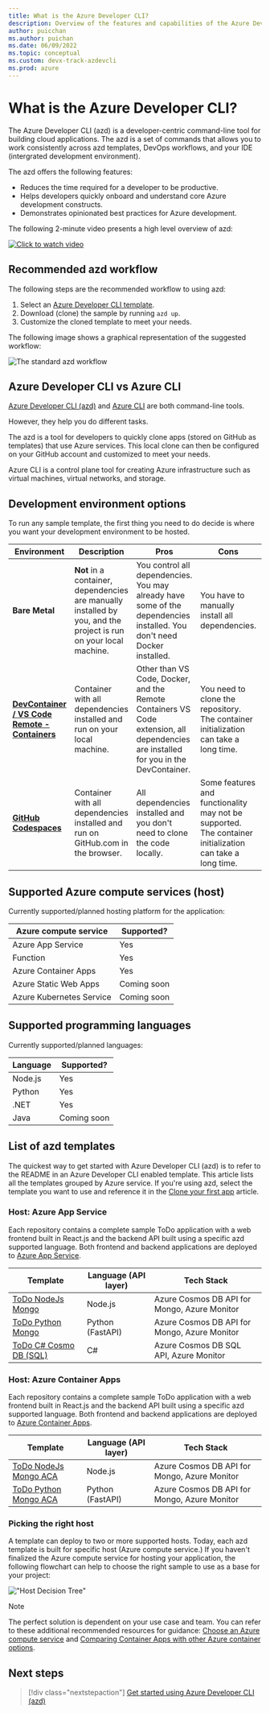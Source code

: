 ```yaml
---
title: What is the Azure Developer CLI?
description: Overview of the features and capabilities of the Azure Developer CLI that helps developers be more productive when building and deploying applications to Azure.
author: puicchan
ms.author: puichan
ms.date: 06/09/2022
ms.topic: conceptual
ms.custom: devx-track-azdevcli
ms.prod: azure
---
```


# What is the Azure Developer CLI?

The Azure Developer CLI (azd) is a developer-centric command-line tool for building cloud applications. The azd is a set of commands that allows you to work consistently across azd templates, DevOps workflows, and your IDE (intergrated development environment).

The azd offers the following features:

- Reduces the time required for a developer to be productive.
- Helps developers quickly onboard and understand core Azure development constructs.
- Demonstrates opinionated best practices for Azure development.

The following 2-minute video presents a high level overview of azd:

<a href="https://msit.microsoftstream.com/video/9e850840-98dc-b654-ecea-f1ecd7ca302a?referrer=https:%2F%2Fstatics.teams.cdn.office.net%2F"><img src="media/azure-dev-cli-overview/video.png" alt="Click to watch video"></a>

## Recommended azd workflow

The following steps are the recommended workflow to using azd:

1. Select an [Azure Developer CLI template](#list-of-azd-templates).
1. Download (clone) the sample by running `azd up`.
1. Customize the cloned template to meet your needs.

The following image shows a graphical representation of the suggested workflow:

![The standard azd workflow](media/azure-dev-cli-overview/azd-dev-workflow.png)

## Azure Developer CLI vs Azure CLI

[Azure Developer CLI (azd)](/azure/developer/az-dev-cli) and [Azure CLI](/cli/azure/what-is-azure-cli) are both command-line tools.

However, they help you do different tasks.

The azd is a tool for developers to quickly clone apps (stored on GitHub as templates) that use Azure services. This local clone can then be configured on your GitHub account and customized to meet your needs.

Azure CLI is a control plane tool for creating Azure infrastructure such as virtual machines, virtual networks, and storage.

## Development environment options

To run any sample template, the first thing you need to do decide is where you want your development environment to be hosted.

|Environment|Description|Pros|Cons|Supported?|
|---|---|---|---|---|
|**Bare Metal**|**Not** in a container, dependencies are manually installed by you, and the project is run on your local machine.|You control all dependencies. You may already have some of the dependencies installed. You don't need Docker installed.|You have to manually install all dependencies.| Yes |
|**[DevContainer / VS Code Remote - Containers](https://code.visualstudio.com/docs/remote/containers)**|Container with all dependencies installed and run on your local machine.|Other than VS Code, Docker, and the Remote Containers VS Code extension, all dependencies are installed for you in the DevContainer.| You need to clone the repository. The container initialization can take a long time.| Coming soon |
|**[GitHub Codespaces](https://github.com/features/codespaces)** |Container with all dependencies installed and run on GitHub.com in the browser.|All dependencies installed and you don't need to clone the code locally.| Some features and functionality may not be supported. The container initialization can take a long time.| Coming soon |

## Supported Azure compute services (host)

Currently supported/planned hosting platform for the application:

| Azure compute service      | Supported? |
| ----------- | ----------- |
| Azure App Service | Yes  |
| Function  | Yes |
| Azure Container Apps    | Yes |
| Azure Static Web Apps  | Coming soon |
| Azure Kubernetes Service | Coming soon |

## Supported programming languages

Currently supported/planned languages:

| Language      | Supported? |
| ----------- | ----------- |
| Node.js | Yes  |
| Python    | Yes |
| .NET | Yes |
| Java | Coming soon |

## List of azd templates

The quickest way to get started with Azure Developer CLI (azd) is to refer to the README in an Azure Developer CLI enabled template. This article lists all the templates grouped by Azure service. If you're using azd, select the template you want to use and reference it in the [Clone your first app](get-started.md) article.

### Host: Azure App Service

Each repository contains a complete sample ToDo application with a web frontend built in React.js and the backend API built using a specific azd supported language. Both frontend and backend applications are deployed to [Azure App Service](/azure/app-service/).

| Template      | Language (API layer) | Tech Stack	 | 
| ----------- | ----------| ----------- | 
| [ToDo NodeJs Mongo](https://github.com/azure-samples/todo-nodejs-mongo) | Node.js | Azure Cosmos DB API for Mongo, Azure Monitor |  
| [ToDo Python Mongo](https://github.com/azure-samples/todo-python-mongo) | Python (FastAPI) | Azure Cosmos DB API for Mongo, Azure Monitor  |  
| [ToDo C# Cosmo DB (SQL)](https://github.com/Azure-Samples/todo-csharp-cosmos-sql) | C# | Azure Cosmos DB SQL API, Azure Monitor | 

### Host: Azure Container Apps

Each repository contains a complete sample ToDo application with a web frontend built in React.js and the backend API built using a specific azd supported language. Both frontend and backend applications are deployed to [Azure Container Apps](/azure/container-apps/overview).

| Template      | Language (API layer) | Tech Stack	 | 
| ----------- | ----------| ----------- | 
| [ToDo NodeJs Mongo ACA](https://github.com/azure-samples/todo-nodejs-mongo-aca) | Node.js | Azure Cosmos DB API for Mongo, Azure Monitor |
| [ToDo Python Mongo ACA](https://github.com/azure-samples/todo-python-mongo-aca) | Python (FastAPI)|  Azure Cosmos DB API for Mongo, Azure Monitor |  

### Picking the right host

A template can deploy to two or more supported hosts. Today, each azd template is built for specific host (Azure compute service.) If you haven't finalized the Azure compute service for hosting your application, the following flowchart can help to choose the right sample to use as a base for your project:

!["Host Decision Tree"](media/azure-dev-cli-templates/host-decision-tree.png)

> [!NOTE]
> The perfect solution is dependent on your use case and team. You can refer to these additional recommended resources for guidance: [Choose an Azure compute service](/azure/architecture/guide/technology-choices/compute-decision-tree) and [Comparing Container Apps with other Azure container options](/azure/container-apps/compare-options).

## Next steps

> [!div class="nextstepaction"] 
> [Get started using Azure Developer CLI (azd)](get-started.md)
